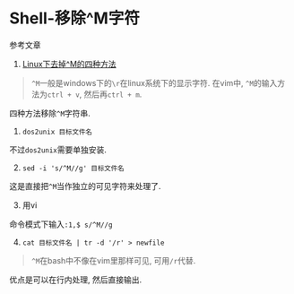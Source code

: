 # Shell-移除^M字符

参考文章

1. [Linux下去掉^M的四种方法](https://blog.csdn.net/qq_38500662/article/details/80733238)

> `^M`一般是windows下的`\r`在linux系统下的显示字符. 在vim中, `^M`的输入方法为`ctrl + v`, 然后再`ctrl + m`.

四种方法移除`^M`字符串. 

1. `dos2unix 目标文件名`

不过`dos2unix`需要单独安装.

2. `sed -i 's/^M//g' 目标文件名`

这是直接把`^M`当作独立的可见字符来处理了.

3. 用vi

命令模式下输入`:1,$ s/^M//g`

4. `cat 目标文件名 | tr -d '/r' > newfile`

> `^M`在bash中不像在vim里那样可见, 可用`/r`代替.

优点是可以在行内处理, 然后直接输出.
